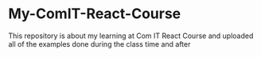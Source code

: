 # My-ComIT-React-Course
This repository is about my learning at Com IT React Course and uploaded all of the examples done during the class time and after
